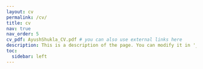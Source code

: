 ```yaml
---
layout: cv
permalink: /cv/
title: cv
nav: true
nav_order: 5
cv_pdf: AyushShukla_CV.pdf # you can also use external links here
description: This is a description of the page. You can modify it in '_pages/cv.md'. You can also change or remove the top pdf download button.
toc:
  sidebar: left
---
```

